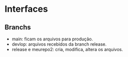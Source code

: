 # Interfaces

## Branchs
- main: ficam os arquivos para produção.
- devlop: arquivos recebidos da branch release.
- release e meurepo2: cria, modifica, altera os arquivos.
